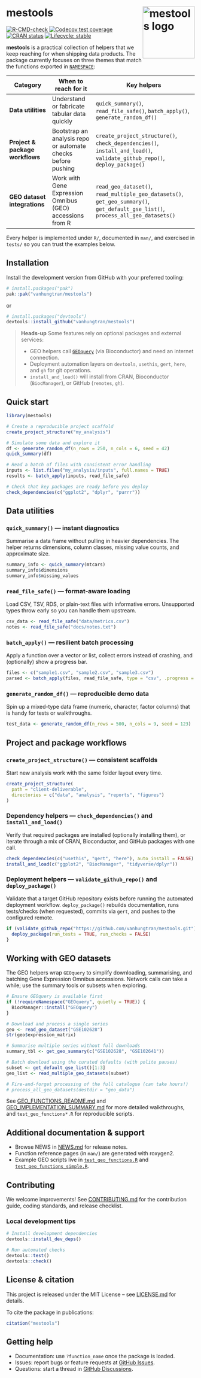 # mestools <img src="man/figures/logo.png" align="right" height="139" alt="mestools logo" />

<!-- badges: start -->
[![R-CMD-check](https://github.com/vanhungtran/mestools/actions/workflows/R-CMD-check.yaml/badge.svg)](https://github.com/vanhungtran/mestools/actions/workflows/R-CMD-check.yaml)
[![Codecov test coverage](https://codecov.io/gh/vanhungtran/mestools/branch/main/graph/badge.svg)](https://codecov.io/gh/vanhungtran/mestools?branch=main)
[![CRAN status](https://www.r-pkg.org/badges/version/mestools)](https://CRAN.R-project.org/package=mestools)
[![Lifecycle: stable](https://img.shields.io/badge/lifecycle-stable-brightgreen.svg)](https://lifecycle.r-lib.org/articles/stages.html#stable)
<!-- badges: end -->

**mestools** is a practical collection of helpers that we keep reaching for when shipping data products. The package currently focuses on three themes that match the functions exported in [`NAMESPACE`](NAMESPACE):

| Category | When to reach for it | Key helpers |
| --- | --- | --- |
| **Data utilities** | Understand or fabricate tabular data quickly | `quick_summary()`, `read_file_safe()`, `batch_apply()`, `generate_random_df()` |
| **Project & package workflows** | Bootstrap an analysis repo or automate checks before pushing | `create_project_structure()`, `check_dependencies()`, `install_and_load()`, `validate_github_repo()`, `deploy_package()` |
| **GEO dataset integrations** | Work with Gene Expression Omnibus (GEO) accessions from R | `read_geo_dataset()`, `read_multiple_geo_datasets()`, `get_geo_summary()`, `get_default_gse_list()`, `process_all_geo_datasets()` |

Every helper is implemented under `R/`, documented in `man/`, and exercised in `tests/` so you can trust the examples below.

## Installation

Install the development version from GitHub with your preferred tooling:

```r
# install.packages("pak")
pak::pak("vanhungtran/mestools")
```

or

```r
# install.packages("devtools")
devtools::install_github("vanhungtran/mestools")
```

> **Heads-up**
> Some features rely on optional packages and external services:
>
> - GEO helpers call [`GEOquery`](https://bioconductor.org/packages/release/bioc/html/GEOquery.html) (via Bioconductor) and need an internet connection.
> - Deployment automation layers on `devtools`, `usethis`, `gert`, `here`, and `gh` for git operations.
> - `install_and_load()` will install from CRAN, Bioconductor (`BiocManager`), or GitHub (`remotes`, `gh`).

## Quick start

```r
library(mestools)

# Create a reproducible project scaffold
create_project_structure("my_analysis")

# Simulate some data and explore it
df <- generate_random_df(n_rows = 250, n_cols = 6, seed = 42)
quick_summary(df)

# Read a batch of files with consistent error handling
inputs <- list.files("my_analysis/inputs", full.names = TRUE)
results <- batch_apply(inputs, read_file_safe)

# Check that key packages are ready before you deploy
check_dependencies(c("ggplot2", "dplyr", "purrr"))
```

## Data utilities

### `quick_summary()` — instant diagnostics
Summarise a data frame without pulling in heavier dependencies. The helper returns dimensions, column classes, missing value counts, and approximate size.

```r
summary_info <- quick_summary(mtcars)
summary_info$dimensions
summary_info$missing_values
```

### `read_file_safe()` — format-aware loading
Load CSV, TSV, RDS, or plain-text files with informative errors. Unsupported types throw early so you can handle them upstream.

```r
csv_data <- read_file_safe("data/metrics.csv")
notes <- read_file_safe("docs/notes.txt")
```

### `batch_apply()` — resilient batch processing
Apply a function over a vector or list, collect errors instead of crashing, and (optionally) show a progress bar.

```r
files <- c("sample1.csv", "sample2.csv", "sample3.csv")
parsed <- batch_apply(files, read_file_safe, type = "csv", .progress = TRUE)
```

### `generate_random_df()` — reproducible demo data
Spin up a mixed-type data frame (numeric, character, factor columns) that is handy for tests or walkthroughs.

```r
test_data <- generate_random_df(n_rows = 500, n_cols = 9, seed = 123)
```

## Project and package workflows

### `create_project_structure()` — consistent scaffolds
Start new analysis work with the same folder layout every time.

```r
create_project_structure(
  path = "client-deliverable",
  directories = c("data", "analysis", "reports", "figures")
)
```

### Dependency helpers — `check_dependencies()` and `install_and_load()`
Verify that required packages are installed (optionally installing them), or iterate through a mix of CRAN, Bioconductor, and GitHub packages with one call.

```r
check_dependencies(c("usethis", "gert", "here"), auto_install = FALSE)
install_and_load(c("ggplot2", "BiocManager", "tidyverse/dplyr"))
```

### Deployment helpers — `validate_github_repo()` and `deploy_package()`
Validate that a target GitHub repository exists before running the automated deployment workflow. `deploy_package()` rebuilds documentation, runs tests/checks (when requested), commits via `gert`, and pushes to the configured remote.

```r
if (validate_github_repo("https://github.com/vanhungtran/mestools.git")) {
  deploy_package(run_tests = TRUE, run_checks = FALSE)
}
```

## Working with GEO datasets

The GEO helpers wrap `GEOquery` to simplify downloading, summarising, and batching Gene Expression Omnibus accessions. Network calls can take a while; use the summary tools or subsets when exploring.

```r
# Ensure GEOquery is available first
if (!requireNamespace("GEOquery", quietly = TRUE)) {
  BiocManager::install("GEOquery")
}

# Download and process a single series
geo <- read_geo_dataset("GSE102628")
str(geo$expression_matrix)

# Summarise multiple series without full downloads
summary_tbl <- get_geo_summary(c("GSE102628", "GSE102641"))

# Batch download using the curated defaults (with polite pauses)
subset <- get_default_gse_list()[1:3]
geo_list <- read_multiple_geo_datasets(subset)

# Fire-and-forget processing of the full catalogue (can take hours!)
# process_all_geo_datasets(destdir = "geo_data")
```

See [GEO_FUNCTIONS_README.md](GEO_FUNCTIONS_README.md) and [GEO_IMPLEMENTATION_SUMMARY.md](GEO_IMPLEMENTATION_SUMMARY.md) for more detailed walkthroughs, and `test_geo_functions*.R` for reproducible scripts.

## Additional documentation & support

- Browse NEWS in [NEWS.md](NEWS.md) for release notes.
- Function reference pages (in `man/`) are generated with roxygen2.
- Example GEO scripts live in [`test_geo_functions.R`](test_geo_functions.R) and [`test_geo_functions_simple.R`](test_geo_functions_simple.R).

## Contributing

We welcome improvements! See [CONTRIBUTING.md](CONTRIBUTING.md) for the contribution guide, coding standards, and release checklist.

### Local development tips

```r
# Install development dependencies
devtools::install_dev_deps()

# Run automated checks
devtools::test()
devtools::check()
```

## License & citation

This project is released under the MIT License – see [LICENSE.md](LICENSE.md) for details.

To cite the package in publications:

```r
citation("mestools")
```

## Getting help

- Documentation: use `?function_name` once the package is loaded.
- Issues: report bugs or feature requests at [GitHub Issues](https://github.com/vanhungtran/mestools/issues).
- Questions: start a thread in [GitHub Discussions](https://github.com/vanhungtran/mestools/discussions).
